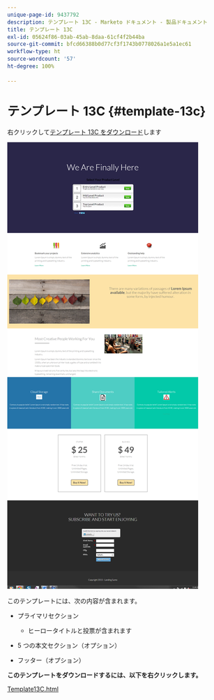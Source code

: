 ```yaml
---
unique-page-id: 9437792
description: テンプレート 13C - Marketo ドキュメント - 製品ドキュメント
title: テンプレート 13C
exl-id: 05624f86-03ab-45ab-8daa-61cf4f2b44ba
source-git-commit: bfcd66388b0d77cf3f1743b0778026a1e5a1ec61
workflow-type: ht
source-wordcount: '57'
ht-degree: 100%

---
```


# テンプレート 13C {#template-13c}

右クリックして[テンプレート 13C をダウンロード](https://experienceleague.adobe.com/landing/marketo/lp-templates/template-13c.html)します

![](assets/image2015-8-11-11-3a45-3a44.png)

このテンプレートには、次の内容が含まれます。

* プライマリセクション

   * ヒーロータイトルと投票が含まれます

* 5 つの本文セクション（オプション）
* フッター（オプション）

**このテンプレートをダウンロードするには、以下を右クリックします。**

[Template13C.html](https://experienceleague.adobe.com/landing/marketo/lp-templates/template-13c.html)
